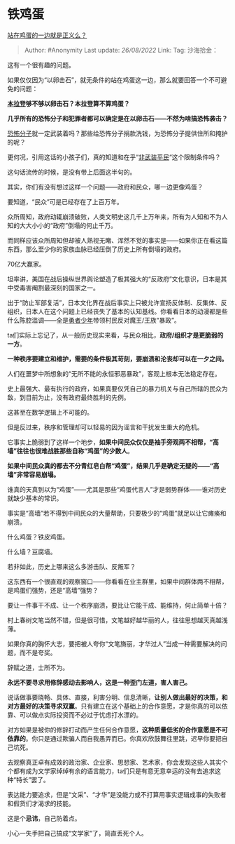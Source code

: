 # 铁鸡蛋
[站在鸡蛋的一边就是正义么？](https://www.zhihu.com/question/33322704/answer/2638636641)

> Author: #Anonymity
> Last update: *26/08/2022*
> Link:
> Tag:
> 沙海拾金：

这有一个很有趣的问题。

如果仅仅因为“以卵击石”，就无条件的站在鸡蛋这一边，那么就要回答一个不可避免的问题：

**[本拉登](https://www.zhihu.com/search?q=%E6%9C%AC%E6%8B%89%E7%99%BB&search_source=Entity&hybrid_search_source=Entity&hybrid_search_extra=%7B%22sourceType%22%3A%22answer%22%2C%22sourceId%22%3A2638636641%7D)够不够以卵击石？本拉登算不算鸡蛋？**

**几乎所有的恐怖分子和犯罪者都可以确定是在以卵击石——不然为啥搞恐怖袭击？**

[恐怖分子](https://www.zhihu.com/search?q=%E6%81%90%E6%80%96%E5%88%86%E5%AD%90&search_source=Entity&hybrid_search_source=Entity&hybrid_search_extra=%7B%22sourceType%22%3A%22answer%22%2C%22sourceId%22%3A2638636641%7D)就一定武装着吗？那些给恐怖分子捐款洗钱，为恐怖分子提供住所和掩护的呢？

更何况，引用这话的小孩子们，真的知道和在乎“[非武装平民](https://www.zhihu.com/search?q=%E9%9D%9E%E6%AD%A6%E8%A3%85%E5%B9%B3%E6%B0%91&search_source=Entity&hybrid_search_source=Entity&hybrid_search_extra=%7B%22sourceType%22%3A%22answer%22%2C%22sourceId%22%3A2638636641%7D)“这个限制条件吗？

这句话流传的时候，是没有带上后面这半句的。

其实，你们有没有想过这样一个问题——政府和民众，哪一边更像鸡蛋？

要知道，“民众”可是已经存在了上百万年。

众所周知，政府动辄崩溃破败，人类文明史这几千上万年来，所有为人知和不为人知的大大小小的“政府”倒塌的何止千万。

而同样应该众所周知但却被人熟视无睹、浑然不觉的事实是——如果你正在看这篇东西，那么至少你的家族血脉已经压倒了历史上所有倒塌的政府。

70亿大赢家。

坦率讲，美国在战后操纵世界舆论塑造了极其强大的“反政府”文化意识，日本是其中受毒害阉割最深刻的国家之一。

出于“防止军部复活”，日本文化界在战后事实上只被允许宣扬反体制、反集体、反组织，日本人在这个问题上已经丧失了基本的认知基线。你看看日本的动漫都是些什么陈腔滥调——全是[勇者少年](https://www.zhihu.com/search?q=%E5%8B%87%E8%80%85%E5%B0%91%E5%B9%B4&search_source=Entity&hybrid_search_source=Entity&hybrid_search_extra=%7B%22sourceType%22%3A%22answer%22%2C%22sourceId%22%3A2638636641%7D)带领村民反对魔王/王族“暴政”。

ta们实际上忘记了，从一般历史现实来看，与民众相比，**政府/组织才是更脆弱的一方**。

**一种秩序要建立和维护，需要的条件极其苛刻，要崩溃和沦丧却可以在一夕之间。**

人们在噩梦中所想象的“无所不能的永恒邪恶暴政”，客观上根本无法稳定存在。

史上最强大、最有执行的政府，如果真要仅凭自己的暴力机关与自己所辖的民众为敌，到目前为止，没有政府最终胜利的先例。

这甚至在数学逻辑上不可能的。

但是反过来，秩序和管理却可以轻易的因为谣言和干扰发生重大的危机。

它事实上脆弱到了这样一个地步，**如果中间民众仅仅是袖手旁观两不相帮，“高墙”往往也很难战胜那些自称“鸡蛋”的少数人**。

**如果中间民众真的都去不分青红皂白帮“鸡蛋”，结果几乎是确定无疑的——“高墙”非常容易崩塌。**

谁真的天真到以为“鸡蛋”——尤其是那些“鸡蛋代言人”才是弱势群体——谁对历史就缺少基本的常识。

事实是“高墙”若不得到中间民众的大量帮助，只要极少的“鸡蛋”就足以让它瘫痪和崩溃。

什么鸡蛋？铁皮鸡蛋。

什么墙？豆腐墙。

若非如此，历史上哪来这么多游击队、反叛军？

这东西有一个很直观的观察窗口——你看看在业主群里，如果中间群体两不相帮，是鸡蛋们强势，还是“高墙”强势？

要让一件事干不成、让一个秩序崩溃，要比让它能干成、能维持，何止简单十倍？

村上春树文笔当然不错，但是很可惜，文笔越好越华丽的人，往往思想越天真越浅薄。

如果你真的胸怀大志，要把被人夸你“文笔旖丽，才华过人”当成一种需要解决的问题，而不是夸奖。

辞赋之道，士所不为。

**永远不要寻求用修辞感动去影响人，这是一种歪门左道，害人害己。**

说话做事要晓畅、具体、直接，利害分明、信息清晰，**让别人做出最好的决策，和对方最好的决策寻求双赢**。只有建立在这个基础上的合作意愿，才是你真的可以依靠、可以做点实际投资而不必过于忧虑打水漂的。

对方如果是被你的修辞打动而产生任何合作意愿，**这种质量低劣的合作意愿是不可依靠的**。你只是通过欺骗人而自我愚弄而已。你真欢欣鼓舞往里跳，迟早你要把自己坑死。

去观察真正卓有成效的政治家、企业家、思想家、艺术家，你会发现这些人其实个个都有成为文学家绰绰有余的语言能力，ta们只是有意无意幸运的没有去追求这种“特长”罢了。

表达能力要追求，但是“文采”、“才华”是没能力或不打算用事实逻辑成事的失败者和假货们才渴求的技能。

这是个**忌讳**，自己防着点。

小心一失手把自己搞成“文学家”了，简直丢死个人。